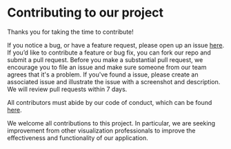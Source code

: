 # Contributing to our project

Thanks you for taking the time to contribute! 

If you notice a bug, or have a feature request, please open up an issue [here](https://github.com/UBC-MDS/DSCI-532_group-211_dashboards/pulls). If you’d like to contribute a feature or bug fix, you can fork our repo and submit a pull request. Before you make a substantial pull request, we encourage you to file an issue and make sure someone from our team agrees that it's a problem. If you've found a issue, please create an associated issue and illustrate the issue with a screenshot and description. We will review pull requests within 7 days. 

All contributors must abide by our code of conduct, which can be found [here](https://github.com/UBC-MDS/DSCI-532_group-211_dashboards/blob/master/CODE_OF_CONDUCT.md).

We welcome all contributions to this project. In particular, we are seeking improvement from other visualization professionals to improve the effectiveness and functionality of our application.


